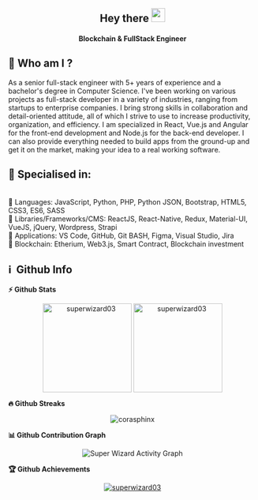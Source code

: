 <h2 align="center">
  Hey there <img src="https://media.giphy.com/media/hvRJCLFzcasrR4ia7z/giphy.gif" width="28">
</h2>

<h4 align='center'>
  Blockchain & FullStack Engineer 
</h4>


## 👩  Who am I ?
<p>
As a senior full-stack engineer with 5+ years of experience and a bachelor's degree in Computer Science.
I've been working on various projects as full-stack developer in a variety of industries, ranging from startups to enterprise companies.
I bring strong skills in collaboration and detail-oriented attitude, all of which I strive to use to increase productivity, organization, and efficiency. I am specialized in React, Vue.js and Angular for the front-end development and Node.js for the back-end developer.
I can also provide everything needed to build apps from the ground-up and get it on the market, making your idea to a real working software.
</p>

<h2>🥇 Specialised in:</h2>
<br>🔸 Languages: JavaScript, Python, PHP, Python JSON, Bootstrap, HTML5, CSS3, ES6, SASS
<br>🔸 Libraries/Frameworks/CMS: ReactJS, React-Native, Redux, Material-UI, VueJS, jQuery, Wordpress, Strapi
<br>🔸 Applications: VS Code, GitHub, Git BASH, Figma, Visual Studio, Jira
<br>🔸 Blockchain: Etherium, Web3.js, Smart Contract, Blockchain investment
<p>

<h2>ℹ️ &nbsp;Github Info</h2>
	
  <summary><b>⚡ Github Stats</b></summary>
<p align="center"><img height="180em" src="https://github-readme-stats.vercel.app/api?username=superwizard03&hide_border=true&count_private=true&show_icons=true&theme=radical" alt="superwizard03" align = "center"/>
<img height="180em" src="https://github-readme-stats.vercel.app/api/top-langs?username=superwizard03&show_icons=true&locale=en&layout=compact&hide_border=true&theme=radical" alt="superwizard03" align = "center"/></p>


 <summary><b>🔥 Github Streaks</b></summary>
<p align="center"><img src="https://github-readme-streak-stats.herokuapp.com/?user=superwizard03&theme=black-ice&hide_border=true&stroke=0000&background=0D1117&ring=e05397&fire=e05397&currStreakLabel=e05397" alt="corasphinx" /></p>


<summary><b>📊 Github Contribution Graph</b></summary>
<p align="center"<a href="#"><img alt="Super Wizard Activity Graph" src="https://activity-graph.herokuapp.com/graph?username=superwizard03&bg_color=0D1117&color=e05397&line=e05397&point=FFFFFF&hide_border=true&" /></a></p>
<!-- </details>
<details>    -->
 <summary><b>🏆 Github Achievements</b></summary>
<p align="center"> <a href="https://github.com/jfu-resume"><img src="https://github-profile-trophy.vercel.app/?username=superwizard03&margin-w=5&theme=radical" alt="superwizard03" /></a> </p>

<br>
